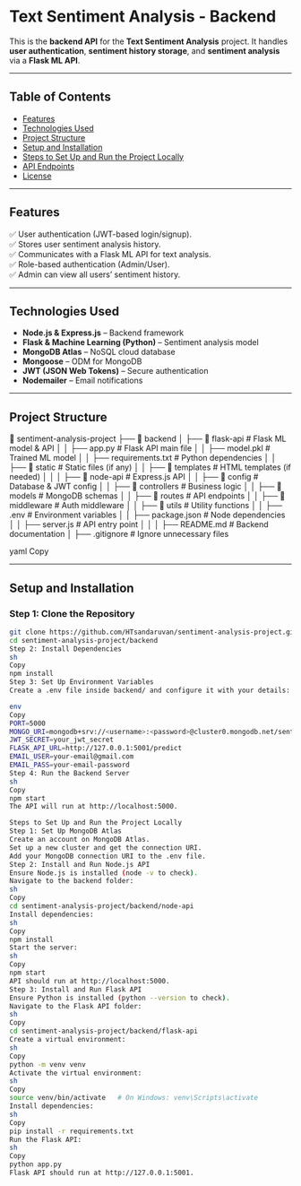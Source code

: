# **Text Sentiment Analysis - Backend**

This is the **backend API** for the **Text Sentiment Analysis** project. It handles **user authentication**, **sentiment history storage**, and **sentiment analysis** via a **Flask ML API**.

---

## **Table of Contents**
- [Features](#features)
- [Technologies Used](#technologies-used)
- [Project Structure](#project-structure)
- [Setup and Installation](#setup-and-installation)
- [Steps to Set Up and Run the Project Locally](#steps-to-set-up-and-run-the-project-locally)
- [API Endpoints](#api-endpoints)
- [License](#license)

---

## **Features**
✅ User authentication (JWT-based login/signup).  
✅ Stores user sentiment analysis history.  
✅ Communicates with a Flask ML API for text analysis.  
✅ Role-based authentication (Admin/User).  
✅ Admin can view all users’ sentiment history.  

---

## **Technologies Used**
- **Node.js & Express.js** – Backend framework  
- **Flask & Machine Learning (Python)** – Sentiment analysis model  
- **MongoDB Atlas** – NoSQL cloud database  
- **Mongoose** – ODM for MongoDB  
- **JWT (JSON Web Tokens)** – Secure authentication  
- **Nodemailer** – Email notifications  

---

## **Project Structure**
📂 sentiment-analysis-project ├── 📂 backend │ ├── 📂 flask-api # Flask ML model & API │ │ ├── app.py # Flask API main file │ │ ├── model.pkl # Trained ML model │ │ ├── requirements.txt # Python dependencies │ │ ├── 📂 static # Static files (if any) │ │ ├── 📂 templates # HTML templates (if needed) │ │ │ ├── 📂 node-api # Express.js API │ │ ├── 📂 config # Database & JWT config │ │ ├── 📂 controllers # Business logic │ │ ├── 📂 models # MongoDB schemas │ │ ├── 📂 routes # API endpoints │ │ ├── 📂 middleware # Auth middleware │ │ ├── 📂 utils # Utility functions │ │ ├── .env # Environment variables │ │ ├── package.json # Node dependencies │ │ ├── server.js # API entry point │ │ │ ├── README.md # Backend documentation │ ├── .gitignore # Ignore unnecessary files

yaml
Copy

---

## **Setup and Installation**

### **Step 1: Clone the Repository**
```sh
git clone https://github.com/HTsandaruvan/sentiment-analysis-project.git
cd sentiment-analysis-project/backend
Step 2: Install Dependencies
sh
Copy
npm install
Step 3: Set Up Environment Variables
Create a .env file inside backend/ and configure it with your details:

env
Copy
PORT=5000
MONGO_URI=mongodb+srv://<username>:<password>@cluster0.mongodb.net/sentiment_db?retryWrites=true&w=majority
JWT_SECRET=your_jwt_secret
FLASK_API_URL=http://127.0.0.1:5001/predict
EMAIL_USER=your-email@gmail.com
EMAIL_PASS=your-email-password
Step 4: Run the Backend Server
sh
Copy
npm start
The API will run at http://localhost:5000.

Steps to Set Up and Run the Project Locally
Step 1: Set Up MongoDB Atlas
Create an account on MongoDB Atlas.
Set up a new cluster and get the connection URI.
Add your MongoDB connection URI to the .env file.
Step 2: Install and Run Node.js API
Ensure Node.js is installed (node -v to check).
Navigate to the backend folder:
sh
Copy
cd sentiment-analysis-project/backend/node-api
Install dependencies:
sh
Copy
npm install
Start the server:
sh
Copy
npm start
API should run at http://localhost:5000.
Step 3: Install and Run Flask API
Ensure Python is installed (python --version to check).
Navigate to the Flask API folder:
sh
Copy
cd sentiment-analysis-project/backend/flask-api
Create a virtual environment:
sh
Copy
python -m venv venv
Activate the virtual environment:
sh
Copy
source venv/bin/activate   # On Windows: venv\Scripts\activate
Install dependencies:
sh
Copy
pip install -r requirements.txt
Run the Flask API:
sh
Copy
python app.py
Flask API should run at http://127.0.0.1:5001.

